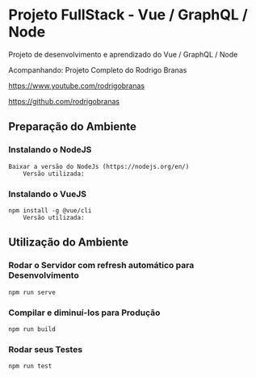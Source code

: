 # Projeto FullStack - Vue / GraphQL / Node

Projeto de desenvolvimento e aprendizado do Vue / GraphQL / Node

Acompanhando: Projeto Completo do Rodrigo Branas

https://www.youtube.com/rodrigobranas

https://github.com/rodrigobranas

## Preparação do Ambiente

### Instalando o NodeJS
```
Baixar a versão do NodeJs (https://nodejs.org/en/)
    Versão utilizada: 
```
### Instalando o VueJS
```
npm install -g @vue/cli
    Versão utilizada: 
```


## Utilização do Ambiente

### Rodar o Servidor com refresh automático para Desenvolvimento
```
npm run serve
```

### Compilar e diminuí-los para Produção
```
npm run build
```

### Rodar seus Testes
```
npm run test
```
